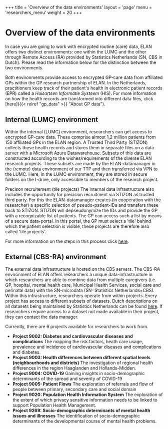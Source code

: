 +++
title = 'Overview of the data environments'
layout = 'page'
menu = 'researchers_menu'
weight = 20
+++

# Overview of the data environments
In case you are going to work with encrypted routine (care) data, ELAN offers two distinct environments: one within the LUMC and the other through Remote Access (RA) provided by Statistics Netherlands (SN, CBS in Dutch). Please read the information below for the distinction between the two environments. 

Both environments provide access to encrypted GP-care data from affiliated GPs within the GP research partnership of ELAN.
In the Netherlands, practitioners keep track of their patient's health in electronic patient records (EPR) called a *Huisartsen Informatie Systeem* (HIS). For more information on how the health records are transformed into different data files, click [here]({{< relref "gp_data" >}} "About GP data").

## Internal (LUMC) environment
Within the internal (LUMC) environment, researchers can get access to encrypted GP-care data. These comprise almost 1,2 million patients from 150 affiliated GPs in the ELAN region. A Trusted Third Party (STIZON) collects these health records and stores them in separate files on a data server with a Microsoft Azure Datawarehouse. Subsets of this data are constructed according to the wishes/requirements of the diverse ELAN research projects. These subsets are made by the ELAN-datamanager in the (remote) data environment of our TTP and then transferred via VPN to the LUMC. Here, in the LUMC environment, they are stored in secure folders on the I-drive, only accessible to members of the research project.

Precison recruitement (tile projects)
The internal data infrastructure also includes the opportunity for precision recruitment via STIZON as trusted third party. For this the ELAN-datamanager creates (in cooperation with the researcher) a specific selection of pseudo-patient-IDs and transfers these back to STIZON. STIZON will depseudonymize the IDs and provide the GP with a recognizable list of patients. The GP can access such a list by means of a secure data-portal. In this portal, the GP must select a 'tile' behind which the patient selection is visible, these projects are therefore also called 'tile projects'.

For more information on the steps in this process click [here](https://elan-dcc.github.io/researchers/internal/int_env/).

## External (CBS-RA) environment
The external data infrastructure is hosted on the CBS servers. The CBS-RA environment of ELAN offers researchers a unique data-infrastructure in which researchers are able to combine data from multiple caregivers (i.e. GP, hospital, mental health care, Municipal Health Services, social care and perinatal data) with the SN-microdata (SN=Statistics Netherlands=CBS). Within this infrastructure, researchers operate from within projects. Every project has access to different subsets of datasets. Dutch descriptions on all datasets being maintained by Statistics Netherlands can be found [here](https://www.cbs.nl/nl-nl/onze-diensten/maatwerk-en-microdata/microdata-zelf-onderzoek-doen/catalogus-microdata). If researchers require access to a dataset not made available in their project, they can contact the data manager.

Currently, there are 6 projects available for researchers to work from.

- **Project 9002: Diabetes and cardiovascular diseases and complications**
    The mapping the risk factors, heath care usage, prevalence and incidence of cardiovascular diseases and complications and diabetes.
- **Project 9003: Health differences between different spatial levels (neighbourhoods and districts)**
    The investigation of regional health differences in the region Haaglanden and Hollands-Midden.
- **Project 9004: COVID-19**
    Gaining insights in socio-demographic determinants of the spread and severity of COVID-19
- **Project 9005: Patient Flows**
    The exploration of referrals and flow of people between primary, secondary care and social domain
- **Project 9020: Population Health Information System**
    The exploration of the extent of which privacy sensitive information needs to be linked to support Population Health Management.
- **Project 9269: Socio-demographic determinants of mental health issues and illnesses**
    The identification of socio-demographic determinants of the developmental course of mental health problems.
